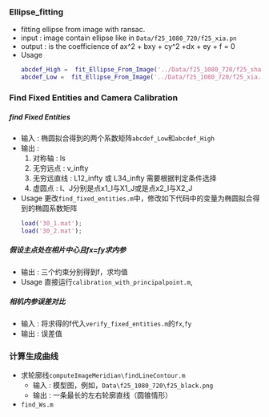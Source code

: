### Ellipse_fitting
- fitting ellipse from image with ransac.
- input : image contain ellipse like in ```Data/f25_1080_720/f25_xia.pn```
- output : is the coefficience of  ax^2 + bxy + cy^2 +dx + ey + f = 0
- Usage
  ```matlab
  abcdef_High =  fit_Ellipse_From_Image('../Data/f25_1080_720/f25_shang.png')
  abcdef_Low =  fit_Ellipse_From_Image('../Data/f25_1080_720/f25_xia.png')
  ```

### Find Fixed Entities and Camera Calibration
##### find Fixed Entities
- 输入 : 椭圆拟合得到的两个系数矩阵`abcdef_Low`和`abcdef_High`
- 输出 :
  1. 对称轴 : ls
  2. 无穷远点 : v_infty
  3. 无穷远直线 : L12_infty 或 L34_infty 需要根据判定条件选择
  4. 虚圆点 : I、J分别是点x1_I与X1_J或是点x2_I与X2_J
- Usage
更改`find_fixed_entities.m`中，修改如下代码中的变量为椭圆拟合得到的椭圆系数矩阵
  ```matlab
  load('30_1.mat');
  load('30_2.mat');
  ```
##### 假设主点处在相片中心且fx=fy求内参
- 输出 : 三个约束分别得到f，求均值
- Usage
直接运行`calibration_with_principalpoint.m`,
##### 相机内参误差对比
- 输入 : 将求得的f代入`verify_fixed_entities.m`的`fx`,`fy`
- 输出 : 误差值
### 计算生成曲线
- 求轮廓线`computeImageMeridian\findLineContour.m`
  - 输入 : 模型图，例如，`Data\f25_1080_720\f25_black.png`
  - 输出 : 一条最长的左右轮廓直线（圆锥情形）
- `find_Ws.m` 
